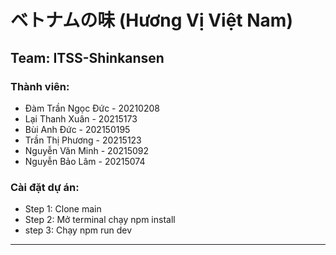 # ベトナムの味 (Hương Vị Việt Nam)

## Team: ITSS-Shinkansen

### Thành viên:
- Đàm Trần Ngọc Đức - 20210208  
- Lại Thanh Xuân - 20215173  
- Bùi Anh Đức - 202150195  
- Trần Thị Phương - 20215123  
- Nguyễn Văn Minh - 20215092  
- Nguyễn Bảo Lâm - 20215074  

### Cài đặt dự án:
- Step 1: Clone main 
- Step 2: Mở terminal chạy npm install
- step 3: Chạy npm run dev  
---
